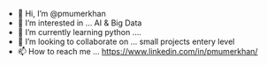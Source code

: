 - 👋 Hi, I’m @pmumerkhan
- 👀 I’m interested in ... AI & Big Data
- 🌱 I’m currently learning python ....
- 💞️ I’m looking to collaborate on ... small projects entery level
- 📫 How to reach me ... https://www.linkedin.com/in/pmumerkhan/

<!---
pmumerkhan/pmumerkhan is a ✨ special ✨ repository because its `README.md` (this file) appears on your GitHub profile.
You can click the Preview link to take a look at your changes.
--->
